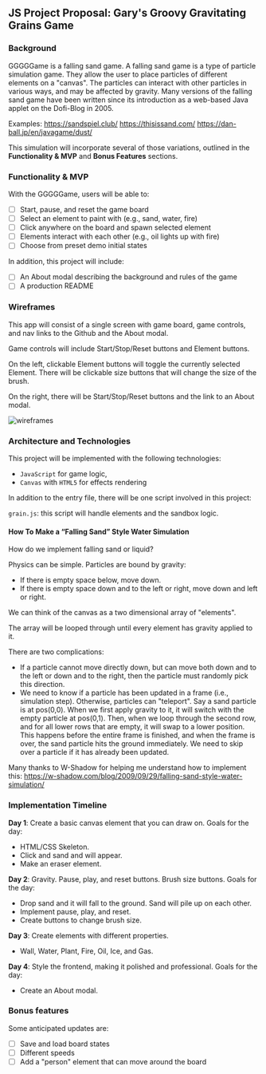 ## JS Project Proposal: Gary's Groovy Gravitating Grains Game

### Background

GGGGGame is a falling sand game. A falling sand game is a type of particle simulation game. They allow the user to place particles of different elements on a "canvas". The particles can interact with other particles in various ways, and may be affected by gravity. Many versions of the falling sand game have been written since its introduction as a web-based Java applet on the Dofi-Blog in 2005.

Examples: 
https://sandspiel.club/
https://thisissand.com/
https://dan-ball.jp/en/javagame/dust/

This simulation will incorporate several of those variations, outlined in the **Functionality & MVP** and **Bonus Features** sections.  

### Functionality & MVP  

With the GGGGGame, users will be able to:

- [ ] Start, pause, and reset the game board
- [ ] Select an element to paint with (e.g., sand, water, fire)
- [ ] Click anywhere on the board and spawn selected element
- [ ] Elements interact with each other (e.g., oil lights up with fire)
- [ ] Choose from preset demo initial states

In addition, this project will include:

- [ ] An About modal describing the background and rules of the game
- [ ] A production README

### Wireframes

This app will consist of a single screen with game board, game controls, and nav links to the Github and the About modal. 

Game controls will include Start/Stop/Reset buttons and Element buttons.  

On the left, clickable Element buttons will toggle the currently selected Element. There will be clickable size buttons that will change the size of the brush.

On the right, there will be Start/Stop/Reset buttons and the link to an About modal.

![wireframes](https://i.imgur.com/J55TB1r.png)

### Architecture and Technologies

This project will be implemented with the following technologies:

- `JavaScript` for game logic,
- `Canvas` with `HTML5` for effects rendering

In addition to the entry file, there will be one script involved in this project:

`grain.js`: this script will handle elements and the sandbox logic.

#### How To Make a “Falling Sand” Style Water Simulation
How do we implement falling sand or liquid? 

Physics can be simple. Particles are bound by gravity:
* If there is empty space below, move down.
* If there is empty space down and to the left or right, move down and left or right.

We can think of the canvas as a two dimensional array of "elements". 

The array will be looped through until every element has gravity applied to it.

There are two complications:
* If a particle cannot move directly down, but can move both down and to the left or down and to the right, then the particle must randomly pick this direction.
* We need to know if a particle has been updated in a frame (i.e., simulation step). Otherwise, particles can "teleport". Say a sand particle is at pos(0,0). When we first apply gravity to it, it will switch with the empty particle at pos(0,1). Then, when we loop through the second row, and for all lower rows that are empty, it will swap to a lower position. This happens before the entire frame is finished, and when the frame is over, the sand particle hits the ground immediately. We need to skip over a particle if it has already been updated.

Many thanks to W-Shadow for helping me understand how to implement this: https://w-shadow.com/blog/2009/09/29/falling-sand-style-water-simulation/

### Implementation Timeline

**Day 1**: Create a basic canvas element that you can draw on. Goals for the day:

- HTML/CSS Skeleton.
- Click and sand and will appear. 
- Make an eraser element.

**Day 2**: Gravity. Pause, play, and reset buttons. Brush size buttons. Goals for the day:

- Drop sand and it will fall to the ground. Sand will pile up on each other.
- Implement pause, play, and reset.
- Create buttons to change brush size.

**Day 3**: Create elements with different properties.

- Wall, Water, Plant, Fire, Oil, Ice, and Gas.

**Day 4**: Style the frontend, making it polished and professional.  Goals for the day:

- Create an About modal.


### Bonus features

Some anticipated updates are:

- [ ] Save and load board states
- [ ] Different speeds
- [ ] Add a "person" element that can move around the board